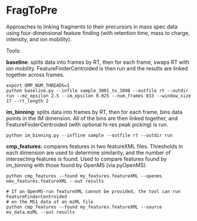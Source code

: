# FragToPre
Approaches to linking fragments to their precursors in mass spec data using four-dimensional feature finding (with retention time, mass to charge, intensity, and ion mobility).

Tools:

**baseline**: splits data into frames by RT, then for each frame, swaps RT with ion mobility. FeatureFinderCentroided is then run and the results are linked together across frames.
```
export OMP_NUM_THREADS=1
python baseline.py --infile sample_3001_to_3098 --outfile rt --outdir run --mz_epsilon 2.5 --im_epsilon 0.025 --num_frames 833 --window_size 17 --rt_length 2
```

**im_binning**: splits data into frames by RT, then for each frame, bins data points in the IM dimension. All of the bins are then linked together, and FeatureFinderCentroided (with optional hi-res peak picking) is run.
```
python im_binning.py --infline sample --outfile rt --outdir run
```

**cmp_features**: compares features in two featureXML files. Thresholds in each dimension are used to determine similarity, and the number of intersecting features is found. Used to compare features found by im_binning with those found by OpenMS (via pyOpenMS).
```
python cmp_features --found my_features.featureXML --openms oms_features.featureXML --out results

# If an OpenMS-run featureXML cannot be provided, the tool can run FeatureFinderCentroided
# on the MS1 data of an mzML file
python cmp_features --found my_features.featureXML --source ms_data.mzML --out results
```
